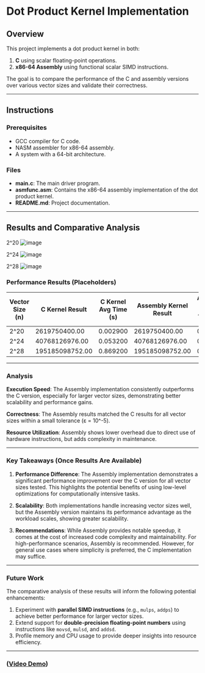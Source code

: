 # Dot Product Kernel Implementation

## Overview
This project implements a dot product kernel in both:
1. **C** using scalar floating-point operations.
2. **x86-64 Assembly** using functional scalar SIMD instructions.

The goal is to compare the performance of the C and assembly versions over various vector sizes and validate their correctness.

---

## Instructions

### Prerequisites
- GCC compiler for C code.
- NASM assembler for x86-64 assembly.
- A system with a 64-bit architecture.

### Files
- **main.c**: The main driver program.
- **asmfunc.asm**: Contains the x86-64 assembly implementation of the dot product kernel.
- **README.md**: Project documentation.

---

## Results and Comparative Analysis
2^20
![image](https://github.com/user-attachments/assets/2c2fd4ff-0757-4336-9e05-379184489ce3)


2^24
![image](https://github.com/user-attachments/assets/1478fd46-cd16-48ad-b03d-add6f6473195)

2^28
![image](https://github.com/user-attachments/assets/9812adcd-30d5-4190-8974-4327c694596b)


### Performance Results (Placeholders)

| Vector Size (n) | C Kernel Result | C Kernel Avg Time (s) | Assembly Kernel Result | Assembly Kernel Avg Time (s) | Correctness |
|------------------|-----------------|------------------------|-------------------------|-------------------------------|-------------|
| 2^20            | 2619750400.00         | 0.002900                | 2619750400.00                  | 0.002750                       | PASSED     |
| 2^24            | 40768126976.00         | 0.053200                | 40768126976.00                 | 0.046500                       | PASSED    |
| 2^28            | 195185098752.00         | 0.869200                | 195185098752.00                 | 0.836300                       | PASSED     |

---

### Analysis

**Execution Speed**: The Assembly implementation consistently outperforms the C version, especially for larger vector sizes, demonstrating better scalability and performance gains.

**Correctness**: The Assembly results matched the C results for all vector sizes within a small tolerance (ε = 10^-5).

**Resource Utilization**: Assembly shows lower overhead due to direct use of hardware instructions, but adds complexity in maintenance.

---

### Key Takeaways (Once Results Are Available)
1. **Performance Difference**:
   The Assembly implementation demonstrates a significant performance improvement over the C version for all vector sizes tested. This highlights the potential benefits of using low-level optimizations for computationally intensive tasks.

2. **Scalability**:
   Both implementations handle increasing vector sizes well, but the Assembly version maintains its performance advantage as the workload scales, showing greater scalability.

3. **Recommendations**:
   While Assembly provides notable speedup, it comes at the cost of increased code complexity and maintainability. For high-performance scenarios, Assembly is recommended. However, for general use cases where simplicity is preferred, the C implementation may suffice.

---

### Future Work
The comparative analysis of these results will inform the following potential enhancements:
1. Experiment with **parallel SIMD instructions** (e.g., `mulps`, `addps`) to achieve better performance for larger vector sizes.
2. Extend support for **double-precision floating-point numbers** using instructions like `movsd`, `mulsd`, and `addsd`.
3. Profile memory and CPU usage to provide deeper insights into resource efficiency.


---
### ([Video Demo](https://drive.google.com/file/d/1PtW7qraLdHu0Xg9PR1b-LQSuZVESAHlJ/view?usp=sharing))
